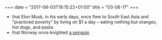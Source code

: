 +++
date = "2017-06-03T16:15:22+01:00"
title = "03-06-17"
+++

* that Elon Musk, in his early days, once flew to South East Asia and "practiced poverty" by living on $1 a day – eating nothing but oranges, hot dogs, and pasta
* that Norway once knighted [a penguin](https://en.wikipedia.org/wiki/Nils_Olav)
